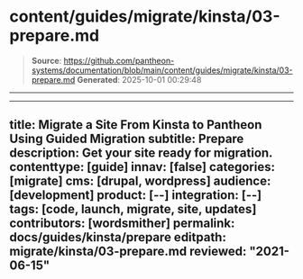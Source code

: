 # content/guides/migrate/kinsta/03-prepare.md

> **Source**: https://github.com/pantheon-systems/documentation/blob/main/content/guides/migrate/kinsta/03-prepare.md
> **Generated**: 2025-10-01 00:29:48

---

---
title: Migrate a Site From Kinsta to Pantheon Using Guided Migration
subtitle: Prepare
description: Get your site ready for migration.
contenttype: [guide]
innav: [false]
categories: [migrate]
cms: [drupal, wordpress]
audience: [development]
product: [--]
integration: [--]
tags: [code, launch, migrate, site, updates]
contributors: [wordsmither]
permalink: docs/guides/kinsta/prepare
editpath: migrate/kinsta/03-prepare.md
reviewed: "2021-06-15"
---

<Partial file="migrate/prepare.md" />